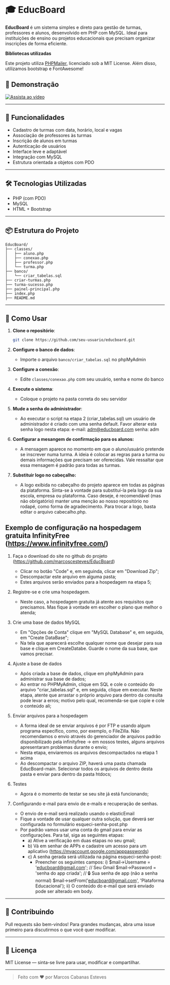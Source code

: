 # 🎓 EducBoard

**EducBoard** é um sistema simples e direto para gestão de turmas, professores e alunos, desenvolvido em PHP com MySQL. Ideal para instituições de ensino ou projetos educacionais que precisam organizar inscrições de forma eficiente.

**Bibliotecas utilizadas**

Este projeto utiliza [PHPMailer](https://github.com/PHPMailer/PHPMailer), licenciado sob a MIT License.
Além disso, utilizamos bootstrap e FontAwesome!

## 🎥 Demonstração

[![Assista ao vídeo](https://img.youtube.com/vi/IYGEGUccX9E/0.jpg)](https://youtu.be/IYGEGUccX9E)


---

## 🚀 Funcionalidades

- Cadastro de turmas com data, horário, local e vagas
- Associação de professores às turmas
- Inscrição de alunos em turmas
- Autenticação de usuários
- Interface leve e adaptável
- Integração com MySQL
- Estrutura orientada a objetos com PDO

---

## 🛠️ Tecnologias Utilizadas

- PHP (com PDO)
- MySQL
- HTML + Bootstrap

---

## 📦 Estrutura do Projeto

```
EducBoard/
├── classes/
│   ├── aluno.php
│   ├── conexao.php
│   ├── professor.php
│   └── turma.php
├── banco/
│   └── criar_tabelas.sql
├── criar-turmas.php
├── turma-sucesso.php
├── painel-principal.php
├── index.php
├── README.md
```

---

## 🧪 Como Usar

1. **Clone o repositório**:
   ```bash
   git clone https://github.com/seu-usuario/educboard.git
   ```

2. **Configure o banco de dados**:
   - Importe o arquivo `banco/criar_tabelas.sql` no phpMyAdmin

3. **Configure a conexão**:
   - Edite `classes/conexao.php` com seu usuário, senha e nome do banco

4. **Execute o sistema**:
   - Coloque o projeto na pasta correta do seu servidor 

5. **Mude a senha do administrador**:
   - Ao executar o script na etapa 2 (criar_tabelas.sql) um usuário de administrador
     é criado com uma senha default. Favor alterar esta senha logo nesta etapa:
     e-mail: adm@educboard.com
     senha: adm

6. **Configurar a mesangem de confirmação para os alunos:**
   - A mensagem aparece no momento em que o aluno/usuário pretende se inscrever numa turma. A ideia é colocar as regras para a turma ou demais informações que precisam ser oferecidas. Vale ressaltar que essa mensagem é padrão para todas as turmas.

7. **Substituir logo no cabeçalho:**
   - A logo exibida no cabeçalho do projeto aparece em todas as páginas da plataforma. Sinta-se à vontade para substituí-la pela logo da sua escola, empresa ou plataforma.
   Caso deseje, é recomendável (mas não obrigatório) manter uma menção ao nosso repositório no rodapé, como forma de agradecimento.
   Para trocar a logo, basta editar o arquivo cabecalho.php.

## Exemplo de configuração na hospedagem gratuita InfinityFree (https://www.infinityfree.com/)

1. Faça o download do site no github do projeto (https://github.com/marcoscesteves/EducBoard)
   - Clicar no botão "Code" e, em seguinda, clicar em "Download Zip";
   - Descompactar este arquivo em alguma pasta;
   - Estes arquivos serão enviados para a hospedagem na etapa 5;


2. Registre-se e crie uma hospedagem.
   - Neste caso, a hospedagem gratuita já atente aos requisitos que precisamos. Mas fique à vontade em escolher o plano que melhor o atenda;

3. Crie uma base de dados MySQL
   - Em "Opções de Conta" clique em "MySQL Database" e, em seguida, em "Create DataBase";
   - Na tela que aparecerá escolhe qualquer nome que desejar para sua base e clique em CreateDatabe. Guarde o nome da sua base, que vamos precisar.

4. Ajuste a base de dados
   - Após criada a base de dados, clique em phpMyAdmin para administrar sua base de dados;
   - Ao entrar no PHPMyAdmin, clique em SQL e cole o conteúdo do arquivo "criar_tabelas.sql" e, em seguida, clique em executar. Neste etapa, atente que arrastar o próprio arquivo para dentro da consulta pode levar a erros; motivo pelo qual, recomenda-se que copie e cole o conteúdo ali;

5. Enviar arquivos para a hospedagem
   - A forma ideal de se enviar arquivos é por FTP e usando algum programa específico, como, por exemplo, o FileZilla. Não recomendamos o envio através do gerenciador de arquivos padrão disponibilizado pela infinityfree -> em nossos testes, alguns arquivos apresentaram problemas durante o envio;
   - Nesta etapa, enviaremos os arquivos descompactados na etapa 1 acima
   - Ao descompactar o arquivo ZIP, haverá uma pasta chamada EducBoard-main. Selecionar todos os arquivos de dentro desta pasta e enviar para dentro da pasta htdocs;

6. Testes
   - Agora é o momento de testar se seu site já está funcionando;
   
7. Configurando e-mail para envio de e-mails e recuperação de senhas.
   - O envio de e-mail será realizado usando o elasticEmail
   - Fique a vontade de usar qualquer outra solução, que deverá ser configurada no formulário esqueci-senha-post.php
   - Por padrão vamos usar uma conta do gmail para enviar as configurações. Para tal, siga as seguintes etapas:
      - a) Ative a verificação em duas etapas no seu gmail;
      - b) Vá em senhar de APPs e cadastre um acesso para um aplicativo (https://myaccount.google.com/apppasswords)
      - c) A senha gerada será utilizada na página esqueci-senha-post:
         - Preencher os seguintes campos:
         i) $mail->Username   = 'educboard@gmail.com';  // Seu Gmail
            $mail->Password   = 'senha do app criada';  // 🔒 Sua senha de app (não a senha normal)
            $mail->setFrom('educboard@gmail.com', 'Plataforma Educacional');
         ii) O conteúdo do e-mail que será enviado pode ser alterado em body.
   
---

## 🤝 Contribuindo

Pull requests são bem-vindos! Para grandes mudanças, abra uma issue primeiro para discutirmos o que você quer modificar.

---

## 📄 Licença

MIT License — sinta-se livre para usar, modificar e compartilhar.

---

> Feito com ❤️ por Marcos Cabanas Esteves
